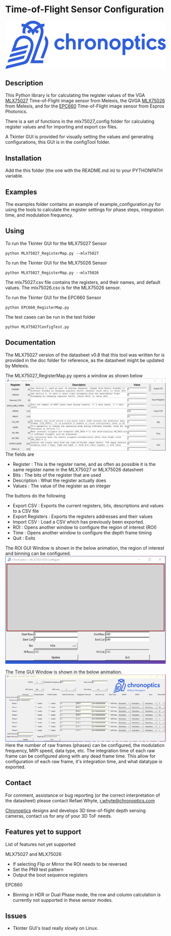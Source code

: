 # Time-of-Flight Sensor Configuration

[![Scheme](doc/chronoptics.png)](https://www.chronoptics.com/)
## Description

This Python library is for calculating the register values of the VGA [MLX75027](https://www.melexis.com/en/product/MLX75027/Automotive-VGA-Time-Of-Flight-Sensor) Time-of-Flight image sensor from Melexis, the QVGA [MLX75026](https://www.melexis.com/en/product/MLX75026/Gen-3-Single-chip-QVGA-time-of-flight) from Melexis, and for the [EPC660](https://www.espros.com/photonics/time-of-flight-chip-epc660/) Time-of-Flight image sensor from Espros Photonics.

There is a set of functions in the mlx75027_config folder for calculating register values and for importing and export csv files.  

A Tkinter GUI is provided for visually setting the values and generating configurations, this GUI is in the configTool folder.  

## Installation

Add the this folder (the one with the README.md in) to your PYTHONPATH variable. 

## Examples
The examples folder contains an example of example_configuration.py for using the tools to calculate the register settings for phase steps, integration time, and modulation frequency. 

## Using 
To run the Tkinter GUI for the MLX75027 Sensor
    
    python MLX75027_RegisterMap.py --mlx75027 

To run the Tkinter GUI for the MLX75026 Sensor 
    
    python MLX75027_RegisterMap.py --mlx75026

The mlx75027.csv file contains the registers, and their names, and default values. The mlx75026.csv is for the MLX75026 sensor.  

To run the Tkinter GUI for the EPC660 Sensor 

    python EPC660_RegisterMap.py

The test cases can be run in the test folder 

    python MLX75027ConfigTest.py 

## Documentation 

The MLX75027 version of the datasheet v0.8 that this tool was written for is provided in the doc folder for reference, as the datasheet might be updated by Melexis. 

The MLX75027_RegisterMap.py opens a window as shown below 
![Scheme](doc/mainWindow.PNG)
The fields are
* Register : This is the register name, and as often as possible it is the same register name in the MLX75027 or MLX75026 datasheet
* Bits : The bits of the register that are used
* Description : What the register actually does 
* Values : The value of the register as an integer 

The buttons do the following
* Export CSV : Exports the current registers, bits, descriptions and values to a CSV file
* Export Registers : Exports the registers addresses and their values 
* Import CSV : Load a CSV which has previously been exported. 
* ROI : Opens another window to configure the region of interest (ROI) 
* Time : Opens another window to configure the depth frame timing 
* Quit : Exits 

The ROI GUI Window is shown in the below animation, the region of interest and binning can be configured.  
![Scheme](doc/roiWindowGIF.gif)

The Time GUI Window is shown in the below animation. 
![Scheme](doc/timeWindowGIF.gif)
Here the number of raw frames (phases) can be configured, the modulation frequency, MIPI speed, data type, etc. The integration time of each raw frame can be configured along with any dead frame time. This allow for configuration of each raw frame, it's integration time, and what datatype is exported. 

## Contact 

For comment, assistance or bug reporting (or the correct interpretation of the datasheet) please contact Refael Whyte, r.whyte@chronoptics.com 

[Chronoptics](https://www.chronoptics.com) designs and develops 3D time-of-flight depth sensing cameras, contact us for any of your 3D ToF needs. 

## Features yet to support
List of features not yet supported

MLX75027 and MLX75026
* If selecting Flip or Mirror the ROI needs to be reversed 
* Set the PN9 test pattern
* Output the boot sequence registers 

EPC660 
* Binning in HDR or Dual Phase mode, the row and column calculation is currently not supported in these sensor modes. 

## Issues
* Tkinter GUI's load really slowly on Linux.  
